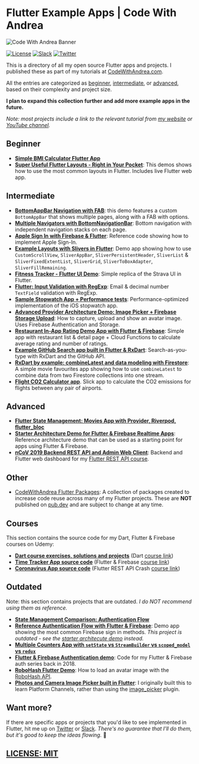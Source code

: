# Flutter Example Apps | Code With Andrea

![Code With Andrea Banner](media/codewithandrea-banner.png)

[![License](https://img.shields.io/badge/license-MIT-blue.svg?style=flat)](http://mit-license.org)
[![Slack](https://img.shields.io/badge/Slack-Join-green.svg?style=flat)](https://nnbd.me/slack)
[![Twitter](https://img.shields.io/badge/twitter-@biz84-blue.svg?style=flat)](http://twitter.com/biz84)

This is a directory of all my open source Flutter apps and projects. I published these as part of my tutorials at [CodeWithAndrea.com](https://codewithandrea.com).

All the entries are categorized as [beginner](#beginner), [intermediate](#intermediate), or [advanced](#advanced), based on their complexity and project size.

**I plan to expand this collection further and add more example apps in the future.**

_Note: most projects include a link to the relevant tutorial from [my website](https://codewithandrea.com) or [YouTube channel](https://nnbd.me/yt)._

## Beginner

- **[Simple BMI Calculator Flutter App](https://github.com/bizz84/bmi_calculator_app_flutter)**
- **[Super Useful Flutter Layouts - Right in Your Pocket](https://github.com/bizz84/layout-demo-flutter)**: This demos shows how to use the most common layouts in Flutter. Includes live Flutter web app.

## Intermediate

- **[BottomAppBar Navigation with FAB](https://github.com/bizz84/bottom_bar_fab_flutter)**: this demo features a custom `BottomAppBar` that shows multiple pages, along with a FAB with options.
- **[Multiple Navigators with BottomNavigationBar](https://github.com/bizz84/nested-navigation-demo-flutter)**: Bottom navigation with independent navigation stacks on each page.
- **[Apple Sign In with Firebase & Flutter](https://github.com/bizz84/apple_sign_in_firebase_flutter)**: Reference code showing how to implement Apple Sign-In.
- **[Example Layouts with Slivers in Flutter](https://github.com/bizz84/slivers_demo_flutter)**: Demo app showing how to use `CustomScrollView`, `SliverAppBar`, `SliverPersistentHeader`, `SliverList` & `SliverFixedExtentList`, `SliverGrid`, `SliverToBoxAdapter`, `SliverFillRemaining`.
- **[Fitness Tracker - Flutter UI Demo](https://github.com/bizz84/fitness_tracker_flutter)**: Simple replica of the Strava UI in Flutter.
- **[Flutter: Input Validation with RegExp](https://github.com/bizz84/input_validation_demo_flutter)**: Email & decimal number `TextField` validation with RegExp.
- **[Sample Stopwatch App + Performance tests](https://github.com/bizz84/stopwatch-flutter)**: Performance-optimized implementation of the iOS stopwatch app.
- **[Advanced Provider Architecture Demo: Image Picker + Firebase Storage Upload](https://github.com/bizz84/firebase_user_avatar_flutter)**: How to capture, upload and show an avatar image. Uses Firebase Authentication and Storage.
- **[Restaurant In-App Rating Demo App with Flutter & Firebase](https://github.com/bizz84/restaurant_ratings_flutter_firebase)**: Simple app with restaurant list & detail page + Cloud Functions to calculate average rating and number of ratings.
- **[Example GitHub Search app built in Flutter & RxDart](https://github.com/bizz84/github_search_flutter_client_rxdart_example)**: Search-as-you-type with RxDart and the GitHub API.
- **[RxDart by example: combineLatest and data modeling with Firestore](https://github.com/bizz84/rxdart_combine_latest_example_movie_app)**: A simple movie favourites app showing how to use `combineLatest` to combine data from two Firestore collections into one stream.
- **[Flight CO2 Calculator app](https://github.com/bizz84/flight_co2_calculator_flutter)**. Slick app to calculate the CO2 emissions for flights between any pair of airports.

## Advanced

- **[Flutter State Management: Movies App with Provider, Riverpod, flutter_bloc](https://github.com/bizz84/movies_app_state_management_flutter)**
- **[Starter Architecture Demo for Flutter & Firebase Realtime Apps](https://github.com/bizz84/starter_architecture_flutter_firebase)**: Reference architecture demo that can be used as a starting point for apps using Flutter & Firebase.
- **[nCoV 2019 Backend REST API and Admin Web Client](https://github.com/bizz84/ncov2019-api-and-webclient)**: Backend and Flutter web dashboard for my [Flutter REST API course](https://nnbd.me/fr).

## Other

- [CodeWithAndrea Flutter Packages](https://github.com/bizz84/codewithandrea_flutter_packages): A collection of packages created to increase code reuse across many of my Flutter projects. These are **NOT** published on [pub.dev](https://pub.dev) and are subject to change at any time.

## Courses

This section contains the source code for my Dart, Flutter & Firebase courses on Udemy:

- **[Dart course exercises, solutions and projects](https://github.com/bizz84/dart-course-materials)** (Dart [course link](https://nnbd.me/dart))
- **[Time Tracker App source code](https://github.com/bizz84/time_tracker_flutter_course)** (Flutter & Firebase [course link](https://nnbd.me/ff))
- **[Coronavirus App source code](https://github.com/bizz84/coronavirus_rest_api_flutter_course)** (Flutter REST API Crash [course link](https://nnbd.me/fr))

## Outdated

Note: this section contains projects that are outdated. *I do NOT recommend using them as reference.*

- **[State Management Comparison: Authentication Flow](https://github.com/bizz84/simple_auth_comparison_flutter)**
- **[Reference Authentication Flow with Flutter & Firebase](https://github.com/bizz84/firebase_auth_demo_flutter)**: Demo app showing the most common Firebase sign in methods. _This project is outdated - see the [starter architecute demo](https://github.com/bizz84/starter_architecture_flutter_firebase) instead._
- **[Multiple Counters App with `setState` vs `StreamBuilder` vs `scoped_model` vs `redux`](https://github.com/bizz84/multiple-counters-flutter)**
- **[Flutter & Firebase Authentication demo](https://github.com/bizz84/coding-with-flutter-login-demo)**: Code for my Flutter & Firebase auth series back in 2018.
- **[RoboHash Flutter Demo](https://github.com/bizz84/coding-with-flutter-robohash-demo)**: How to load an avatar image with the [RoboHash API](https://robohash.org/).
- **[Photos and Camera Image Picker built in Flutter](https://github.com/bizz84/image-picker-demo-flutter)**: I originally built this to learn Platform Channels, rather than using the [image_picker](https://pub.dev/packages/image_picker) plugin.

## Want more?

If there are specific apps or projects that you'd like to see implemented in Flutter, hit me up on [Twitter](http://twitter.com/biz84) or [Slack](https://nnbd.me/slack). *There's no guarantee that I'll do them, but it's good to keep the ideas flowing.* 🙂

## [LICENSE: MIT](LICENSE.md)
